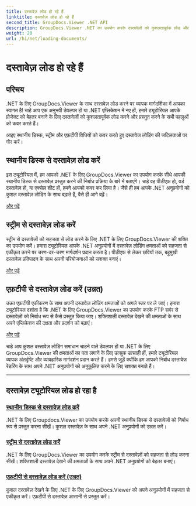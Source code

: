 ```yaml
---
title: दस्तावेज़ लोड हो रहे हैं
linktitle: दस्तावेज़ लोड हो रहे हैं
second_title: GroupDocs.Viewer .NET API
description: GroupDocs.Viewer .NET का उपयोग करके दस्तावेज़ों को कुशलतापूर्वक लोड और रेंडर करने का तरीका जानें। उन्नत .NET ऐप्स के लिए स्थानीय डिस्क, स्ट्रीम और एफ़टीपी लोडिंग ट्यूटोरियल का अन्वेषण करें।
weight: 20
url: /hi/net/loading-documents/
---
```


# दस्तावेज़ लोड हो रहे हैं

## परिचय

.NET के लिए GroupDocs.Viewer के साथ दस्तावेज़ लोड करने पर व्यापक मार्गदर्शिका में आपका स्वागत है! चाहे आप एक अनुभवी डेवलपर हों या .NET एप्लिकेशन में नए हों, हमारे ट्यूटोरियल आपके प्रोजेक्ट को बेहतर बनाने के लिए दस्तावेज़ों को कुशलतापूर्वक लोड करने और प्रस्तुत करने के सभी पहलुओं को कवर करते हैं।

आइए स्थानीय डिस्क, स्ट्रीम और एफ़टीपी विधियों को कवर करते हुए दस्तावेज़ लोडिंग की जटिलताओं पर गौर करें।

## स्थानीय डिस्क से दस्तावेज़ लोड करें

इस ट्यूटोरियल में, हम आपको .NET के लिए GroupDocs.Viewer का उपयोग करके सीधे आपकी स्थानीय डिस्क से दस्तावेज़ प्रस्तुत करने की निर्बाध प्रक्रिया के बारे में बताएंगे। चाहे वह पीडीएफ़ हो, वर्ड दस्तावेज़ हों, या एक्सेल शीट हों, हमने आपको कवर कर लिया है। जैसे ही हम आपके .NET अनुप्रयोगों को कुशल दस्तावेज़ लोडिंग के साथ बढ़ाते हैं, वैसे ही आगे बढ़ें।

[और पढ़ें](./loading-document-local-disk/)

## स्ट्रीम से दस्तावेज़ लोड करें

स्ट्रीम से दस्तावेज़ों को सहजता से लोड करने के लिए .NET के लिए GroupDocs.Viewer की शक्ति का उपयोग करें। हमारा ट्यूटोरियल आपके .NET अनुप्रयोगों में दस्तावेज़ लोडिंग क्षमताओं को सहजता से एकीकृत करने पर चरण-दर-चरण मार्गदर्शन प्रदान करता है। पीडीएफ से लेकर छवियों तक, बहुमुखी दस्तावेज़ प्रतिपादन के साथ अपनी परियोजनाओं को सशक्त बनाएं।

[और पढ़ें](./loading-document-stream/)

## एफ़टीपी से दस्तावेज़ लोड करें (उन्नत)

उन्नत एफ़टीपी एकीकरण के साथ अपनी दस्तावेज़ लोडिंग क्षमताओं को अगले स्तर पर ले जाएं। हमारा ट्यूटोरियल दर्शाता है कि .NET के लिए GroupDocs.Viewer का उपयोग करके FTP सर्वर से दस्तावेज़ों को निर्बाध रूप से कैसे प्रस्तुत किया जाए। शक्तिशाली दस्तावेज़ देखने की क्षमताओं के साथ अपने एप्लिकेशन की दक्षता और प्रदर्शन को बढ़ाएं।

[और पढ़ें](./loading-document-ftp/)

चाहे आप कुशल दस्तावेज़ लोडिंग समाधान चाहने वाले डेवलपर हों या .NET के लिए GroupDocs.Viewer की क्षमताओं का पता लगाने के लिए उत्सुक उत्साही हों, हमारे ट्यूटोरियल व्यापक अंतर्दृष्टि और व्यावहारिक मार्गदर्शन प्रदान करते हैं। हमसे जुड़ें क्योंकि हम आपको निर्बाध दस्तावेज़ रेंडरिंग के साथ अपने .NET अनुप्रयोगों को अनुकूलित करने के लिए सशक्त बनाते हैं।

---
## दस्तावेज़ ट्यूटोरियल लोड हो रहा है
### [स्थानीय डिस्क से दस्तावेज़ लोड करें](./loading-document-local-disk/)
.NET के लिए Groupdocs.Viewer का उपयोग करके अपनी स्थानीय डिस्क से दस्तावेज़ों को निर्बाध रूप से प्रस्तुत करना सीखें। कुशल दस्तावेज़ के साथ अपने .NET अनुप्रयोगों को उन्नत करें।
### [स्ट्रीम से दस्तावेज़ लोड करें](./loading-document-stream/)
.NET के लिए GroupDocs.Viewer का उपयोग करके स्ट्रीम से दस्तावेज़ों को सहजता से लोड करना सीखें। शक्तिशाली दस्तावेज़ देखने की क्षमताओं के साथ अपने .NET अनुप्रयोगों को बेहतर बनाएं।
### [एफ़टीपी से दस्तावेज़ लोड करें (उन्नत)](./loading-document-ftp/)
कुशल दस्तावेज़ देखने के लिए .NET के लिए GroupDocs.Viewer को अपने अनुप्रयोगों में सहजता से एकीकृत करें। एफ़टीपी से दस्तावेज़ आसानी से प्रस्तुत करें।